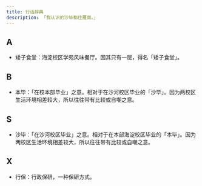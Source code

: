 ```yaml
---
title: 行话辞典
description: 「我认识的沙毕都住雁南。」
---
```


## A

- 矮子食堂：海淀校区学苑风味餐厅。因其只有一层，得名「矮子食堂」。

## B

- 本毕：「在校本部毕业」之意。相对于在沙河校区毕业的「沙毕」。因为两校区生活环境相差较大，所以往往带有比较或自嘲之意。

## S

- 沙毕：「在沙河校区毕业」之意。相对于在本部海淀校区毕业的「本毕」。因为两校区生活环境相差较大，所以往往带有比较或自嘲之意。

## X
- 行保：行政保研，一种保研方式。
